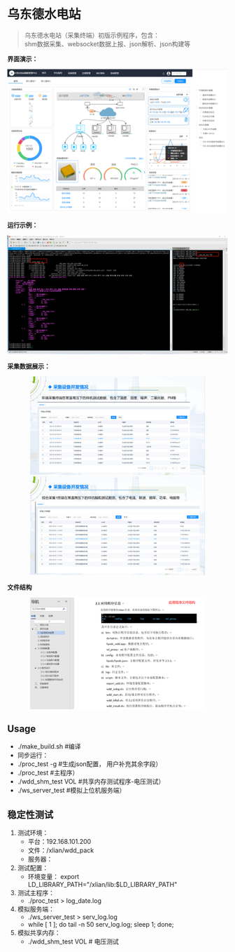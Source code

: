 # 乌东德水电站
> 乌东德水电站（采集终端）初版示例程序，包含：          
>  shm数据采集、websocket数据上报、json解析、json构建等

**界面演示：**
<center class="half"><img src="4.Document/Image/ui_show.png" width="600" ></center>

**运行示例：**
<center class="half"><img src="4.Document/Image/wdd_run.png" width="600" ></center>

**采集数据展示：**
<center class="half">
    <img src="4.Document/Image/3.环境数据.png" width="400"/>
    <img src="4.Document/Image/4.传感器数据.png" width="400"/>
</center>

**文件结构**
<center class="half"><img src="4.Document/Image/5.采集终端应用程序文件结构.png" width="400" ></center>


## Usage
* ./make_build.sh  #编译
* 同步运行： 
* ./proc_test -g  #生成json配置， 用户补充其余字段）
* ./proc_test #主程序）
* ./wdd_shm_test VOL  #共享内存测试程序-电压测试）
* ./ws_server_test #模拟上位机服务端）

## 稳定性测试
1. 测试环境： 
    * 平台：192.168.101.200
    * 文件：/xlian/wdd_pack
    * 服务器： 
2. 测试配置：
    * 环境变量： export LD_LIBRARY_PATH="/xlian/lib:$LD_LIBRARY_PATH"
3. 测试主程序：
    * ./proc_test > log_date.log
4. 模拟服务端：
    * ./ws_server_test > serv_log.log
    * while [ 1 ]; do tail -n 50 serv_log.log; sleep 1; done;
5. 模拟共享内存：
    * ./wdd_shm_test VOL        # 电压测试







